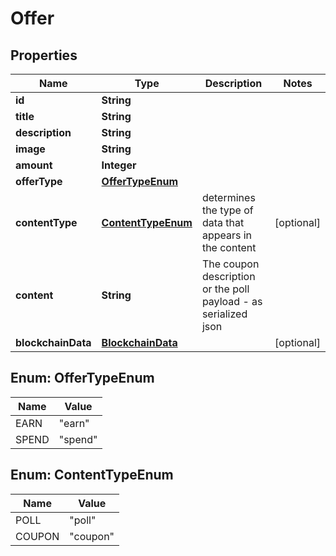 
# Offer

## Properties
Name | Type | Description | Notes
------------ | ------------- | ------------- | -------------
**id** | **String** |  | 
**title** | **String** |  | 
**description** | **String** |  | 
**image** | **String** |  | 
**amount** | **Integer** |  | 
**offerType** | [**OfferTypeEnum**](#OfferTypeEnum) |  | 
**contentType** | [**ContentTypeEnum**](#ContentTypeEnum) | determines the type of data that appears in the content |  [optional]
**content** | **String** | The coupon description or the poll payload - as serialized json | 
**blockchainData** | [**BlockchainData**](BlockchainData.md) |  |  [optional]



<a name="OfferTypeEnum"></a>
## Enum: OfferTypeEnum
Name | Value
---- | -----
EARN | &quot;earn&quot;
SPEND | &quot;spend&quot;


<a name="ContentTypeEnum"></a>
## Enum: ContentTypeEnum
Name | Value
---- | -----
POLL | &quot;poll&quot;
COUPON | &quot;coupon&quot;



